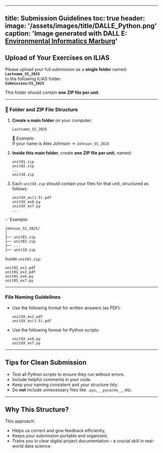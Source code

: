 
---
title: Submission Guidelines
toc: true
header:
  image: '/assets/images/title/DALLE_Python.png'
  caption: 'Image generated with DALL E: [**Environmental Informatics Marburg**](https://www.uni-marburg.de/en/fb19/disciplines/physisch/environmentalinformatics)'
---

## Upload of Your Exercises on ILIAS

Please upload your full submission as a **single folder** named:  
**`Lastname_SS_2025`**  
to the following ILIAS folder:  
**`Submission/SS_2025`**

This folder should contain **one ZIP file per unit**.

---

### 📁 Folder and ZIP File Structure

1. **Create a main folder** on your computer:
   ```
   Lastname_SS_2025
   ```

   🔸 *Example:*  
   If your name is Alex Johnson → `Johnson_SS_2025`

2. **Inside this main folder**, create **one ZIP file per unit**, named:
   ```
   unit01.zip
   unit02.zip
   ...
   unit10.zip
   ```

3. Each `unitXX.zip` should contain your files for that unit, structured as follows:
   ```
   unitXX_ex(1-5).pdf
   unitXX_ex6.py
   unitXX_ex7.py
   ...
   ```

✅ Example:
```
Johnson_SS_2025/
│
├── unit01.zip
├── unit02.zip
├── ...
├── unit10.zip
```

Inside `unit01.zip`:
```
unit01_ex1.pdf
unit01_ex2.pdf
unit01_ex6.py
unit01_ex7.py
```

---

### File Naming Guidelines

- Use the following format for written answers (as PDF):
  ```
  unitXX_ex1.pdf
  unitXX_ex(1-5).pdf
  ```

- Use the following format for Python scripts:
  ```
  unitXX_ex6.py
  unitXX_ex7.py
  ```

---

## Tips for Clean Submission

- Test all Python scripts to ensure they run without errors.
- Include helpful comments in your code.
- Keep your naming consistent and your structure tidy.
- Do **not** include unnecessary files like `.pyc`, `__pycache__`, etc.

---

## Why This Structure?

This approach:

- Helps us correct and give feedback efficiently,
- Keeps your submission portable and organized,
- Trains you in clear digital project documentation – a crucial skill in real-world data science.
